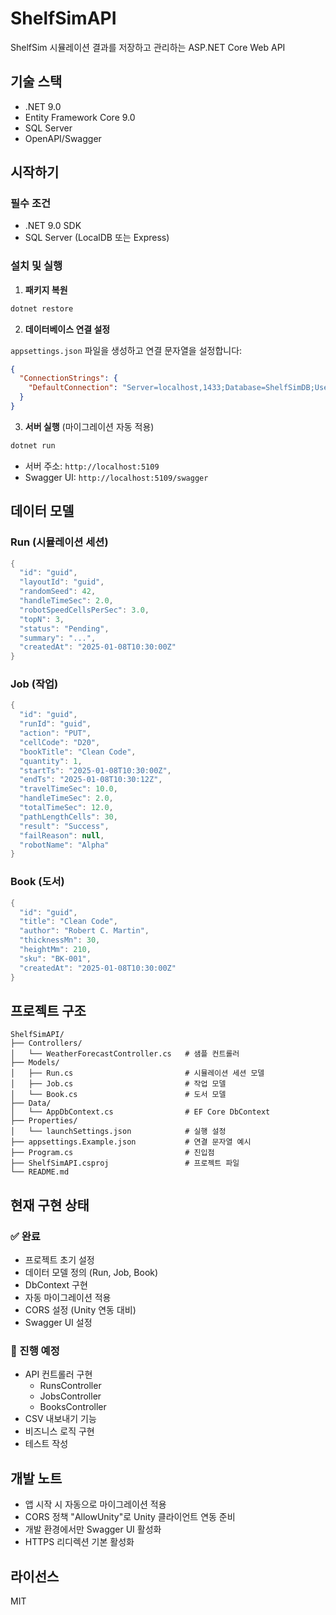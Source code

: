 # ShelfSimAPI

ShelfSim 시뮬레이션 결과를 저장하고 관리하는 ASP.NET Core Web API

## 기술 스택

- .NET 9.0
- Entity Framework Core 9.0
- SQL Server
- OpenAPI/Swagger

## 시작하기

### 필수 조건

- .NET 9.0 SDK
- SQL Server (LocalDB 또는 Express)

### 설치 및 실행

1. **패키지 복원**
```bash
dotnet restore
```

2. **데이터베이스 연결 설정**

`appsettings.json` 파일을 생성하고 연결 문자열을 설정합니다:

```json
{
  "ConnectionStrings": {
    "DefaultConnection": "Server=localhost,1433;Database=ShelfSimDB;UserId=sa;Password=YOUR_PASSWORD;TrustServerCertificate=True;Encrypt=False;"
  }
}
```

3. **서버 실행** (마이그레이션 자동 적용)
```bash
dotnet run
```

- 서버 주소: `http://localhost:5109`
- Swagger UI: `http://localhost:5109/swagger`

## 데이터 모델

### Run (시뮬레이션 세션)

```csharp
{
  "id": "guid",
  "layoutId": "guid",
  "randomSeed": 42,
  "handleTimeSec": 2.0,
  "robotSpeedCellsPerSec": 3.0,
  "topN": 3,
  "status": "Pending",
  "summary": "...",
  "createdAt": "2025-01-08T10:30:00Z"
}
```

### Job (작업)

```csharp
{
  "id": "guid",
  "runId": "guid",
  "action": "PUT",
  "cellCode": "D20",
  "bookTitle": "Clean Code",
  "quantity": 1,
  "startTs": "2025-01-08T10:30:00Z",
  "endTs": "2025-01-08T10:30:12Z",
  "travelTimeSec": 10.0,
  "handleTimeSec": 2.0,
  "totalTimeSec": 12.0,
  "pathLengthCells": 30,
  "result": "Success",
  "failReason": null,
  "robotName": "Alpha"
}
```

### Book (도서)

```csharp
{
  "id": "guid",
  "title": "Clean Code",
  "author": "Robert C. Martin",
  "thicknessMn": 30,
  "heightMm": 210,
  "sku": "BK-001",
  "createdAt": "2025-01-08T10:30:00Z"
}
```

## 프로젝트 구조

```
ShelfSimAPI/
├── Controllers/
│   └── WeatherForecastController.cs   # 샘플 컨트롤러
├── Models/
│   ├── Run.cs                         # 시뮬레이션 세션 모델
│   ├── Job.cs                         # 작업 모델
│   └── Book.cs                        # 도서 모델
├── Data/
│   └── AppDbContext.cs                # EF Core DbContext
├── Properties/
│   └── launchSettings.json            # 실행 설정
├── appsettings.Example.json           # 연결 문자열 예시
├── Program.cs                         # 진입점
├── ShelfSimAPI.csproj                 # 프로젝트 파일
└── README.md
```

## 현재 구현 상태

### ✅ 완료
- 프로젝트 초기 설정
- 데이터 모델 정의 (Run, Job, Book)
- DbContext 구현
- 자동 마이그레이션 적용
- CORS 설정 (Unity 연동 대비)
- Swagger UI 설정

### 🔄 진행 예정
- API 컨트롤러 구현
  - RunsController
  - JobsController  
  - BooksController
- CSV 내보내기 기능
- 비즈니스 로직 구현
- 테스트 작성

## 개발 노트

- 앱 시작 시 자동으로 마이그레이션 적용
- CORS 정책 "AllowUnity"로 Unity 클라이언트 연동 준비
- 개발 환경에서만 Swagger UI 활성화
- HTTPS 리디렉션 기본 활성화

## 라이선스

MIT
